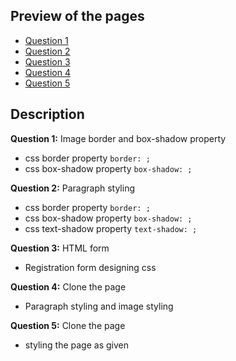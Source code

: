 ## Preview of the pages

 - [Question 1](https://omchaurasia.github.io/Techpile-codes/ui/6/q1.html)
 - [Question 2](https://omchaurasia.github.io/Techpile-codes/ui/6/q2.html)
 - [Question 3](https://omchaurasia.github.io/Techpile-codes/ui/6/q3.html)
 - [Question 4](https://omchaurasia.github.io/Techpile-codes/ui/6/q4.html)
 - [Question 5](https://omchaurasia.github.io/Techpile-codes/ui/6/q5.html)




  
## Description
**Question 1:**
Image border and box-shadow property
- css border property `border: ;`
- css box-shadow property `box-shadow: ;`


**Question 2:**
Paragraph styling
- css border property `border: ;`
- css box-shadow property `box-shadow: ;`
- css text-shadow property `text-shadow: ;`

**Question 3:**
HTML form
- Registration form designing css

**Question 4:**
Clone the page
- Paragraph styling and image styling


**Question 5:**
Clone the page
- styling the page as given